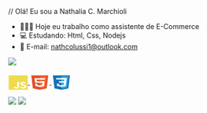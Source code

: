 // Olá! Eu sou a Nathalia C. Marchioli

- 👩🏻‍🦰 Hoje eu trabalho como assistente de E-Commerce
- 💻 Estudando: Html, Css, Nodejs
- 📩 E-mail: nathcolussi1@outlook.com


<div align="left">
  <a href="https://github.com/nathcolussi">
  <img height="180em" src="https://github-readme-stats.vercel.app/api?username=nathcolussi&show_icons=true&theme=dracula&include_all_commits=true&count_private=true"/>
  
</div>
  <div style="display: inline_block"><br>
  <img align="center" alt="Nathalia-Js" height="30" width="40" src="https://raw.githubusercontent.com/devicons/devicon/master/icons/javascript/javascript-plain.svg">
  <img align="center" alt="Nathalia-HTML" height="30" width="40" src="https://raw.githubusercontent.com/devicons/devicon/master/icons/html5/html5-original.svg">
  <img align="center" alt="Nathalia-CSS" height="30" width="40" src="https://raw.githubusercontent.com/devicons/devicon/master/icons/css3/css3-original.svg">
</div>
  
 <div> 

  <a href="https://instagram.com/nathaliamarchioli" target="_blank"><img src="https://img.shields.io/badge/-Instagram-%23E4405F?style=for-the-badge&logo=instagram&logoColor=white" target="_blank"></a> 
  <a href="https://www.linkedin.com/in/nathalia-colussi-marchioli/" target="_blank"><img src="https://img.shields.io/badge/-LinkedIn-%230077B5?style=for-the-badge&logo=linkedin&logoColor=white" target="_blank"></a> 
 
</div>
